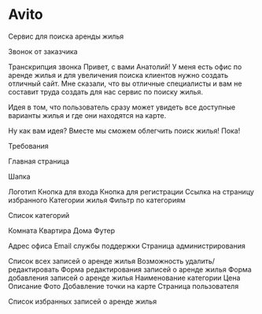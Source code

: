 # Avito
Сервис для поиска аренды жилья

Звонок от заказчика

Транскрипция звонка
Привет, с вами Анатолий! У меня есть офис по аренде жилья и для увеличения поиска клиентов нужно создать отличный сайт. Мне сказали, что вы отличные специалисты и вам не составит труда создать для нас сервис по поиску жилья.

Идея в том, что пользователь сразу может увидеть все доступные варианты жилья и где они находятся на карте.

Ну как вам идея? Вместе мы сможем облегчить поиск жилья! Пока!

Требования

Главная страница

Шапка

Логотип
Кнопка для входа
Кнопка для регистрации
Ссылка на страницу избранного
Категории жилья
Фильтр по категориям

Список категорий

Комната
Квартира
Дома
Футер

Адрес офиса
Email службы поддержки
Страница администрирования

Список всех записей о аренде жилья
Возможность удалить/редактировать
Форма редактирования записей о аренде жилья
Форма добавления записей о аренде жилья
Наименование категории
Цена
Описание
Фото
Добавление точки на карте
Страница пользователя

Список избранных записей о аренде жилья